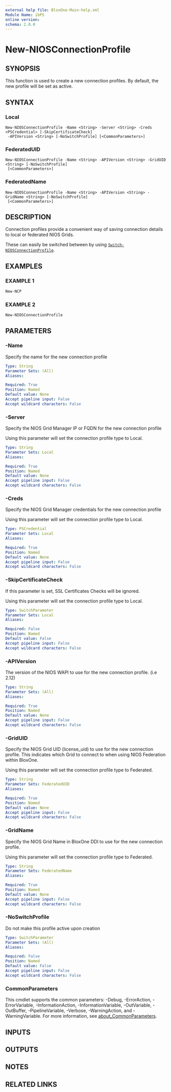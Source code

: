 ```yaml
---
external help file: BloxOne-Main-help.xml
Module Name: ibPS
online version:
schema: 2.0.0
---
```


# New-NIOSConnectionProfile

## SYNOPSIS
This function is used to create a new connection profiles.
By default, the new profile will be set as active.

## SYNTAX

### Local
```
New-NIOSConnectionProfile -Name <String> -Server <String> -Creds <PSCredential> [-SkipCertificateCheck]
 -APIVersion <String> [-NoSwitchProfile] [<CommonParameters>]
```

### FederatedUID
```
New-NIOSConnectionProfile -Name <String> -APIVersion <String> -GridUID <String> [-NoSwitchProfile]
 [<CommonParameters>]
```

### FederatedName
```
New-NIOSConnectionProfile -Name <String> -APIVersion <String> -GridName <String> [-NoSwitchProfile]
 [<CommonParameters>]
```

## DESCRIPTION
Connection profiles provide a convenient way of saving connection details to local or federated NIOS Grids.

These can easily be switched between by using [`Switch-NIOSConnectionProfile`](NIOS/Profiles/Switch-NIOSConnectionProfile/).

## EXAMPLES

### EXAMPLE 1
```powershell
New-NCP
```

### EXAMPLE 2
```powershell
New-NIOSConnectionProfile
```

## PARAMETERS

### -Name
Specify the name for the new connection profile

```yaml
Type: String
Parameter Sets: (All)
Aliases:

Required: True
Position: Named
Default value: None
Accept pipeline input: False
Accept wildcard characters: False
```

### -Server
Specify the NIOS Grid Manager IP or FQDN for the new connection profile

Using this parameter will set the connection profile type to Local.

```yaml
Type: String
Parameter Sets: Local
Aliases:

Required: True
Position: Named
Default value: None
Accept pipeline input: False
Accept wildcard characters: False
```

### -Creds
Specify the NIOS Grid Manager credentials for the new connection profile

Using this parameter will set the connection profile type to Local.

```yaml
Type: PSCredential
Parameter Sets: Local
Aliases:

Required: True
Position: Named
Default value: None
Accept pipeline input: False
Accept wildcard characters: False
```

### -SkipCertificateCheck
If this parameter is set, SSL Certificates Checks will be ignored.

Using this parameter will set the connection profile type to Local.

```yaml
Type: SwitchParameter
Parameter Sets: Local
Aliases:

Required: False
Position: Named
Default value: False
Accept pipeline input: False
Accept wildcard characters: False
```

### -APIVersion
The version of the NIOS WAPI to use for the new connection profile.
(i.e 2.12)

```yaml
Type: String
Parameter Sets: (All)
Aliases:

Required: True
Position: Named
Default value: None
Accept pipeline input: False
Accept wildcard characters: False
```

### -GridUID
Specify the NIOS Grid UID (license_uid) to use for the new connection profile.
This indicates which Grid to connect to when using NIOS Federation within BloxOne.

Using this parameter will set the connection profile type to Federated.

```yaml
Type: String
Parameter Sets: FederatedUID
Aliases:

Required: True
Position: Named
Default value: None
Accept pipeline input: False
Accept wildcard characters: False
```

### -GridName
Specify the NIOS Grid Name in BloxOne DDI to use for the new connection profile.

Using this parameter will set the connection profile type to Federated.

```yaml
Type: String
Parameter Sets: FederatedName
Aliases:

Required: True
Position: Named
Default value: None
Accept pipeline input: False
Accept wildcard characters: False
```

### -NoSwitchProfile
Do not make this profile active upon creation

```yaml
Type: SwitchParameter
Parameter Sets: (All)
Aliases:

Required: False
Position: Named
Default value: False
Accept pipeline input: False
Accept wildcard characters: False
```

### CommonParameters
This cmdlet supports the common parameters: -Debug, -ErrorAction, -ErrorVariable, -InformationAction, -InformationVariable, -OutVariable, -OutBuffer, -PipelineVariable, -Verbose, -WarningAction, and -WarningVariable. For more information, see [about_CommonParameters](http://go.microsoft.com/fwlink/?LinkID=113216).

## INPUTS

## OUTPUTS

## NOTES

## RELATED LINKS
